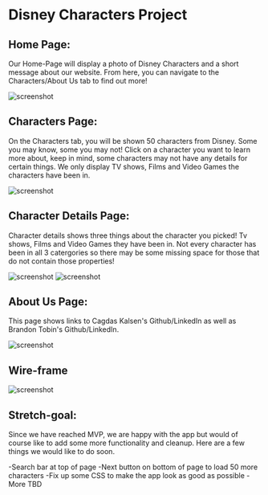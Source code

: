 # Disney Characters Project

## Home Page:

Our Home-Page will display a photo of Disney Characters and a short message about our website. From here, you can navigate to the Characters/About Us tab to find out more!

![screenshot](https://i.imgur.com/AHjabTa.jpg)

## Characters Page:

On the Characters tab, you will be shown 50 characters from Disney. Some you may know, some you may not! Click on a character you want to learn more about, keep in mind, some characters may not have any details for certain things. We only display TV shows, Films and Video Games the characters have been in.

![screenshot]([https://i.imgur.com/Q2H7FjM.png)

## Character Details Page:

Character details shows three things about the character you picked! Tv shows, Films and Video Games they have been in. Not every character has been in all 3 catergories so there may be some missing space for those that do not contain those properties!

![screenshot](https://i.imgur.com/HGCBHCd.png)
![screenshot](https://i.imgur.com/794laiH.png)
## About Us Page:

This page shows links to Cagdas Kalsen's Github/LinkedIn as well as Brandon Tobin's Github/LinkedIn.

![screenshot](https://i.imgur.com/63ZkM7X.png)

## Wire-frame

![screenshot](https://i.imgur.com/sMu5P9L.png)

## Stretch-goal:

Since we have reached MVP, we are happy with the app but would of course like to add some more functionality and cleanup. Here are a few things we would like to do soon.

-Search bar at top of page
-Next button on bottom of page to load 50 more characters
-Fix up some CSS to make the app look as good as possible
-More TBD

